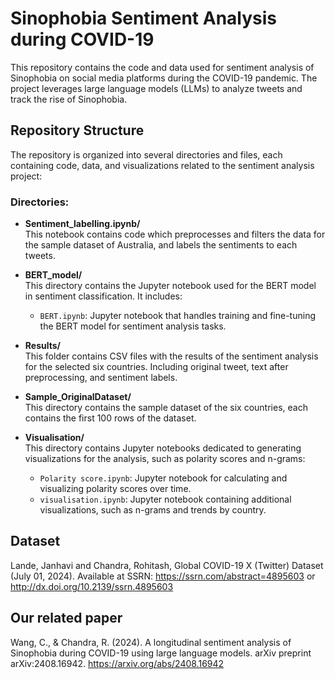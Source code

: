 # Sinophobia Sentiment Analysis during COVID-19

This repository contains the code and data used for sentiment analysis of Sinophobia on social media platforms during the COVID-19 pandemic. The project leverages large language models (LLMs) to analyze tweets and track the rise of Sinophobia.

## Repository Structure

The repository is organized into several directories and files, each containing code, data, and visualizations related to the sentiment analysis project:

### Directories:

- **Sentiment_labelling.ipynb/**  
  This notebook contains code which preprocesses and filters the data for the sample dataset of Australia, and labels the sentiments to each tweets.

- **BERT_model/**  
  This directory contains the Jupyter notebook used for the BERT model in sentiment classification. It includes:
  - `BERT.ipynb`: Jupyter notebook that handles training and fine-tuning the BERT model for sentiment analysis tasks.
 
- **Results/**  
  This folder contains CSV files with the results of the sentiment analysis for the selected six countries. Including original tweet, text after preprocessing, and sentiment labels.

- **Sample_OriginalDataset/**  
  This directory contains the sample dataset of the six countries, each contains the first 100 rows of the dataset.

- **Visualisation/**  
  This directory contains Jupyter notebooks dedicated to generating visualizations for the analysis, such as polarity scores and n-grams:
  - `Polarity score.ipynb`: Jupyter notebook for calculating and visualizing polarity scores over time.
  - `visualisation.ipynb`: Jupyter notebook containing additional visualizations, such as n-grams and trends by country.


## Dataset

Lande, Janhavi and Chandra, Rohitash, Global COVID-19 X (Twitter) Dataset (July 01, 2024). Available at SSRN: https://ssrn.com/abstract=4895603 or http://dx.doi.org/10.2139/ssrn.4895603

## Our related paper

Wang, C., & Chandra, R. (2024). A longitudinal sentiment analysis of Sinophobia during COVID-19 using large language models. arXiv preprint arXiv:2408.16942. https://arxiv.org/abs/2408.16942